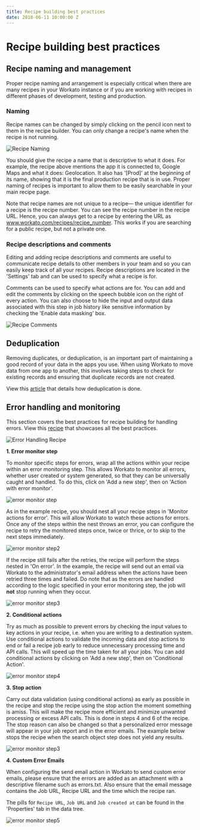 ```yaml
---
title: Recipe building best practices
date: 2018-06-11 10:00:00 Z
---
```


# Recipe building best practices

## Recipe naming and management
Proper recipe naming and arrangement is especially critical when there are many recipes in your Workato instance or if you are working with recipes in different phases of development, testing and production. 

### Naming

Recipe names can be changed by simply clicking on the pencil icon next to them in the recipe builder. You can only change a recipe's name when the recipe is not running. 

![Recipe Naming](/assets/images/building-best-practices/recipe-renaming.png)

You should give the recipe a name that is descriptive to what it does. For example, the recipe above mentions the app it is connected to, Google Maps and what it does: Geolocation. It also has '[Prod]' at the beginning of its name, showing that it is the final production recipe that is in use. Proper naming of recipes is important to allow them to be easily searchable in your main recipe page. 

Note that recipe names are not unique to a recipe— the unique identifier for a recipe is the recipe number. You can see the recipe number in the recipe URL. Hence, you can always get to a recipe by entering the URL as www.workato.com/recipes/recipe_number. This works if you are searching for a public recipe, but not a private one.

### Recipe descriptions and comments

Editing and adding recipe descriptions and comments are useful to communicate recipe details to other members in your team and so you can easily keep track of all your recipes. Recipe descriptions are located in the 'Settings' tab and can be used to specify what a recipe is for. 

Comments can be used to specify what actions are for. You can add and edit the comments by clicking on the speech bubble icon on the right of every action. You can also choose to hide the input and output data associated with this step in job history like sensitive information by checking the 'Enable data masking' box.

![Recipe Comments](/assets/images/building-best-practices/recipe-comments.png)


## Deduplication

Removing duplicates, or deduplication, is an important part of maintaining a good record of your data in the apps you use. When using Workato to move data from one app to another, this involves taking steps to check for existing records and ensuring that duplicate records are not created. 

View this [article](/recipes/deduplication.md) that details how deduplication is done.

## Error handling and monitoring 

This section covers the best practices for recipe building for handling errors. View this [recipe](https://www.workato.com/recipes/696621) that showcases all the best practices.

![Error Handling Recipe](/assets/images/building-best-practices/error-handling-eg1.png)

**1. Error monitor step**

To monitor specific steps for errors, wrap all the actions within your recipe within an error monitoring step. This allows Workato to monitor all errors, whether user created or system generated, so that they can be universally caught and handled. To do this, click on 'Add a new step', then on 'Action with error monitor'. 

![error monitor step](/assets/images/building-best-practices/error-handling-error-monitor.png)

As in the example recipe, you should nest all your recipe steps in 'Monitor actions for error'. This will allow Workato to watch these actions for errors. Once any of the steps within the nest throws an error, you can configure the recipe to retry the monitored steps once, twice or thrice, or to skip to the next steps immediately. 

![error monitor step2](/assets/images/building-best-practices/error-handling-error-monitor2.png)

If the recipe still fails after the retries, the recipe will perform the steps nested in 'On error'. In the example, the recipe will send out an email via Workato to the administrator's email address when the actions have been retried three times 
and failed. Do note that as the errors are handled according to the logic specified in your error monitoring step, the job will **not** stop running when they occur.

![error monitor step3](/assets/images/building-best-practices/error-handling-eg2.png)

**2. Conditional actions**

Try as much as possible to prevent errors by checking the input values to key actions in your recipe, i.e. when you are writing to a destination system. Use conditional actions to validate the incoming data and stop actions to end or fail a recipe job early to reduce unnecessary processing time and API calls. This will speed up the time taken for all your jobs. You can add conditional actions by clicking on 'Add a new step', then on 'Conditional Action'.

![error monitor step4](/assets/images/building-best-practices/error-handling-eg4.png)

**3. Stop action**

Carry out data validation (using conditional actions) as early as possible in the recipe and stop the recipe using the stop action the moment something is amiss. This will make the recipe more efficient and minimize unwanted processing or excess API calls. This is done in steps 4 and 6 of the recipe. The stop reason can also be changed so that a personalized error message will appear in your job report and in the error emails. The example below stops the recipe when the search object step does not yield any results. 

![error monitor step3](/assets/images/building-best-practices/error-handling-eg3.png)


**4. Custom Error Emails**

When configuring the send email action in Workato to send custom error emails, please ensure that the errors are added as an attachment with a descriptive filename such as errors.txt. Also ensure that the email message contains the Job URL, Recipe URL and the time which the recipe ran. 

The pills for `Recipe URL`, `Job URL` and `Job created at` can be found in the 'Properties' tab in the data tree. 

![error monitor step5](/assets/images/building-best-practices/error-handling-eg5.png)

